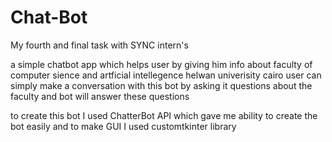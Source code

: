 # Chat-Bot
My fourth and final task with SYNC intern's 

a simple chatbot app which helps user by giving him info about faculty of computer sience and artficial intellegence helwan univerisity cairo
user can simply make a conversation with this bot by asking it questions about the faculty and bot will answer these questions 

to create this bot I used ChatterBot API which gave me ability to create the bot easily and to make GUI I used customtkinter library 
